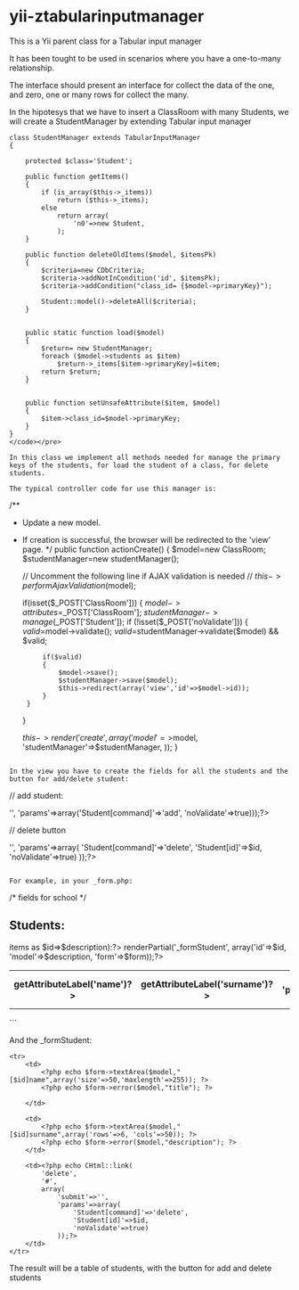yii-ztabularinputmanager
========================

This is a Yii parent class for a Tabular input manager

It has been tought to be used in scenarios where you have a one-to-many relationship.

The interface should present an interface for collect the data of the one, and zero, one or many rows for collect the many.

In the hipotesys that we have to insert a ClassRoom with many Students, we will create a StudentManager by extending Tabular input manager

```
class StudentManager extends TabularInputManager
{

    protected $class='Student';

    public function getItems()
    {
        if (is_array($this->_items))
            return ($this->_items);
        else
            return array(
                'n0'=>new Student,
            );
    }

    public function deleteOldItems($model, $itemsPk)
    {
        $criteria=new CDbCriteria;
        $criteria->addNotInCondition('id', $itemsPk);
        $criteria->addCondition("class_id= {$model->primaryKey}");

        Student::model()->deleteAll($criteria);
    }


    public static function load($model)
    {
        $return= new StudentManager;
        foreach ($model->students as $item)
            $return->_items[$item->primaryKey]=$item;
        return $return;
    }


    public function setUnsafeAttribute($item, $model)
    {
        $item->class_id=$model->primaryKey;
    }
}
</code></pre>

In this class we implement all methods needed for manage the primary keys of the students, for load the student of a class, for delete students.

The typical controller code for use this manager is:

```
/**
 * Update a new model.
 * If creation is successful, the browser will be redirected to the 'view' page.
 */
public function actionCreate()
{
    $model=new ClassRoom;
    $studentManager=new studentManager();

    // Uncomment the following line if AJAX validation is needed
    // $this->performAjaxValidation($model);

    if(isset($_POST['ClassRoom']))
    {
        $model->attributes=$_POST['ClassRoom'];
        $studentManager->manage($_POST['Student']);
        if (!isset($_POST['noValidate']))
        {
            $valid=$model->validate();
            $valid=$studentManager->validate($model) && $valid;

            if($valid)
            {
                $model->save();
                $studentManager->save($model);
                $this->redirect(array('view','id'=>$model->id));
            }
        }
    }

    $this->render('create',array(
        'model'=>$model,
        'studentManager'=>$studentManager,
    ));
}
```

In the view you have to create the fields for all the students and the button for add/delete student:

```
// add student:

<?php echo CHtml::link(
    'add',
    '#',
     array(
           'submit'=>'',
           'params'=>array('Student[command]'=>'add',
           'noValidate'=>true)));?>

// delete button
<?php echo CHtml::link(
        'delete',
        '#',
        array(
            'submit'=>'',
            'params'=>array(
                'Student[command]'=>'delete',
                'Student[id]'=>$id,
                'noValidate'=>true)
            ));?>
```

For example, in your _form.php:

```
/* fields for school */

<h2>Students:</h2>
<table>
<tr>
    <th><?php echo Student::model()->getAttributeLabel('name')?></th>
    <th><?php echo Student::model()->getAttributeLabel('surname')?></th>
    <th><?php echo CHtml::link('add', '#', array('submit'=>'', 'params'=>array('Student[command]'=>'add', 'noValidate'=>true)));?></th>
</tr>
<?php foreach($descriptionManager->items as $id=>$description):?>

<?php $this->renderPartial('_formStudent', array('id'=>$id, 'model'=>$description, 'form'=>$form));?>

<?php endforeach;?>
</table>
```

And the _formStudent:

```
<tr>
    <td>
        <?php echo $form->textArea($model,"[$id]name",array('size'=>50,'maxlength'=>255)); ?>
        <?php echo $form->error($model,"title"); ?>

    </td>

    <td>
        <?php echo $form->textArea($model,"[$id]surname",array('rows'=>6, 'cols'=>50)); ?>
        <?php echo $form->error($model,"description"); ?>
    </td>

    <td><?php echo CHtml::link(
        'delete',
        '#',
        array(
            'submit'=>'',
            'params'=>array(
                'Student[command]'=>'delete',
                'Student[id]'=>$id,
                'noValidate'=>true)
            ));?>
    </td>
</tr>
```

The result will be a table of students, with the button for add and delete students

